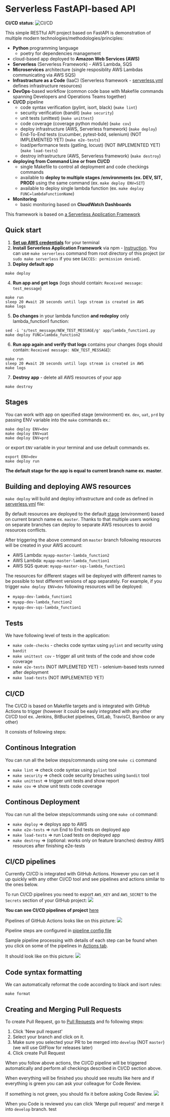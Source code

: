 Serverless FastAPI-based API
==================

**CI/CD status**:
![CI/CD](https://github.com/DamZiobro/serverless-fastapi/workflows/CI/CD/badge.svg)

This simple RESTful API project based on FastAPI is demonstration of multiple modern technologies/methodologies/principles:

  * **Python** programming language
    * poetry for dependencies management
  * cloud-based app deployed to **Amazon Web Services (AWS)**
  * **Serverless** (Serverless Framework) - AWS Lambda, SQS
  * **Microservices** architecture (single resposiblity AWS Lambdas communicating via AWS SQS)
  * **Infrastracture as a Code** (IaaC) (Serverless framework - [serverless.yml](serverless.yml) defines infrastructure resources)
  * **DevOps**-based workflow (common code base with Makefile commands spanning Developers and Operations Teams together)
  * **CI/CD** pipeline
    * code syntax verification (pylint, isort, black) (`make lint`)
    * security verification (bandit) (`make security`)
    * unit tests (unittest) (`make unittest`)
    * code coverage (coverage python module)  (`make cov`)
    * deploy infrastructure (AWS, Serverless framework)  (`make deploy`)
    * End-To-End tests (cucumber, pytest-bdd, selenium) (NOT IMPLEMENTED YET) (`make e2e-tests`)
    * load/performance tests (gatling, locust) (NOT IMPLEMENTED YET) (`make load-tests`)
    * destroy infrastructure (AWS, Serverless framework)  (`make destroy`)
  * **deploying from Command Line or from CI/CD** 
    * single Makefile to control all deployment and code checkings commands
    * available to **deploy to multiple stages /environments (ex. DEV, SIT, PROD)** using the same command (ex. `make deploy ENV=SIT`)
    * available to deploy single lambda function (ex. `make deploy FUNC=lambdaFunctionName`)
  * **Monitoring**
    * basic monitoring based on **CloudWatch Dashboards**

This framework is based on [a Serverless Application Framework](https://www.serverless.com/)

Quick start
----
1. [**Set up AWS credentials**](https://docs.aws.amazon.com/cli/latest/userguide/cli-chap-configure.html) for your terminal
2. **Install Serverless Application Framework** via npm - [Instruction](https://www.serverless.com/framework/docs/getting-started#via-npm). You can use `make serverless` command from root directory of this project (or `sudo make serverless` if you see `EACCES: permission denied`).
3. **Deploy default app**
```
make deploy
```
4. **Run app and get logs** (logs should contain: `Received message: test_message`)
```
make run
sleep 20 #wait 20 seconds until logs stream is created in AWS
make logs
```
5. **Do changes** in your lambda function **and redeploy** only lambda_function1 function:
```
sed -i 's/test_message/NEW_TEST_MESSAGE/g' app/lambda_function1.py
make deploy FUNC=lambda_function2
```
6. **Run app again and verify that logs** contains your changes (logs should contain: `Received message: NEW_TEST_MESSAGE`):
```
make run
sleep 20 #wait 20 seconds until logs stream is created in AWS
make logs
```
7. **Destroy app** - delete all AWS resources of your app
```
make destroy
```

Stages
----
You can work with app on specified stage (environment) ex. `dev`, `uat`, `prd` by passing ENV variable into the
`make` commands ex.:
```
make deploy ENV=dev
make deploy ENV=uat
make deploy ENV=prd 
```
or export `ENV` variable in your terminal and use default commands ex.
```
export ENV=dev
make deploy run
```

**The default stage for the app is equal to current branch name ex. master**. 

Building and deploying AWS resources
----
`make deploy` will build and deploy infrastructure and code as defined in [serverless.yml](serverless.yml) file:

By default resources are deployed to the default
[stage](https://serverless-stack.com/chapters/stages-in-serverless-framework.html)
(environment) based on current branch name ex. `master`. Thanks to that multiple users working on separate branches can deploy to
separate AWS resources to avoid resources conflicts.

After triggering the above command on `master` branch following resources will be created in your
AWS account:
 - AWS Lambda: `myapp-master-lambda_function2`
 - AWS Lambda: `myapp-master-lambda_function1`
 - AWS SQS queue: `myapp-master-sqs-lambda_function1`


The resources for different stages will be deployed with different names to be
possible to test different versions of app separately. 
For example, if you trigger `make deploy ENV=dev` following resources will be
deployed:
 - `myapp-dev-lambda_function1`
 - `myapp-dev-lambda_function2`
 - `myapp-dev-sqs-lambda_function1`

Tests
----
We have following level of tests in the application:
- `make code-checks` - checks code syntax using `pylint` and security using `bandit` 
- `make unittest cov` - trigger all unit tests of the code and show code coverage
- `make e2e-tests` (NOT IMPLEMETED YET) - selenium-based tests runned after deployment
- `make load-tests` (NOT IMPLEMENTED YET) 

CI/CD
----
The CI/CD is based on Makefile targets and is integrated with GitHub Actions to
trigger (however it could be easly integrated with any other CI/CD tool ex. 
Jenkins, BitBucket pipelines, GitLab, TravisCI, Bamboo or any other)

It consists of following steps:

Continous Integration
--------
You can run all the below steps/commands using one `make ci` command
- `make lint` => check code syntax using `pylint` tool
- `make security` => check code security breaches using `bandit` tool
- `make unittest` => trigger unit tests and show report
- `make cov` => show unit tests code coverage

Continous Deployment
--------
You can run all the below steps/commands using one `make cd` command:
- `make deploy` => deploys app to AWS
- `make e2e-tests` => run End to End tests on deployed app
- `make load-tests` => run Load tests on deployed app
- `make destroy` => (optional: works only on feature branches) destroy AWS
  resources after finishing e2e-tests


CI/CD pipelines
--------
Currently CI/CD is integrated with GitHub Actions. However you can set it up
quickly with any other CI/CD tool and see pipelines and actions similar to the
ones below.

To run CI/CD pipelines you need to export `AWS_KEY` and `AWS_SECRET` to the
`Secrets` section of your GitHub project:
![](docs/pipelines-secrets-setup.png)

**You can see CI/CD pipelines of project** [here](https://github.com/DamZiobro/serverless-aws-lambda-sqs-app/actions)

Pipelines of GitHub Actions looks like on this picture:
![](docs/pipelines.png)

Pipeline steps are configured in [pipeline config file](.github/workflows/cicd.yml)

Sample pipeline processing with details of each step can be found when you
click on some of the pipelines in [Actions tab](https://github.com/DamZiobro/serverless-aws-lambda-sqs-app/actions).

It should look like on this picture:
![](docs/pipeline-details.png)


Code syntax formatting
----
We can automatically reformat the code according to black and isort rules:
```
make format
```

Creating and Merging Pull Requests
--------

To create Pull Request, go to [Pull Requests](https://github.com/DamZiobro/serverless-aws-lambda-sqs-app/pulls) and
fo following steps: 
1. Click 'New pull request'
2. Select your branch and click on it.
3. Make sure you selected your PR to be merged into `develop` (NOT `master`)
   (we will use GitFlow for releases later)
4. Click create Pull Request

When you follow above actions, the CI/CD pipeline will be triggered automatically and perform all checkings described in CI/CD section above.

When everything will be finished you should see results like here and if
everything is green you can ask your colleague for Code Review. 

If something is not green, you should fix it before asking Code Review.
![](docs/pipeline-checkings.png)

When you Code is reviewed you can click 'Merge pull request' and merge it into
`develop` branch.
test
